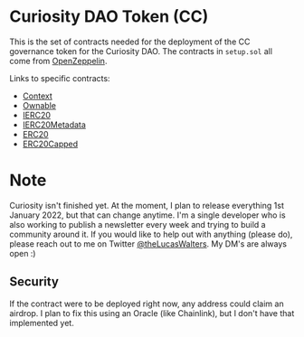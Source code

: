 # Curiosity DAO Token (CC)

This is the set of contracts needed for the deployment of the CC governance token for the Curiosity DAO.
The contracts in `setup.sol` all come from [OpenZeppelin](https://github.com/OpenZeppelin/openzeppelin-contracts/tree/master/contracts).

Links to specific contracts:

- [Context](https://github.com/OpenZeppelin/openzeppelin-contracts/blob/master/contracts/utils/Context.sol)
- [Ownable](https://github.com/OpenZeppelin/openzeppelin-contracts/blob/master/contracts/access/Ownable.sol)
- [IERC20](https://github.com/OpenZeppelin/openzeppelin-contracts/blob/master/contracts/token/ERC20/IERC20.sol)
- [IERC20Metadata](https://github.com/OpenZeppelin/openzeppelin-contracts/blob/master/contracts/token/ERC20/extensions/IERC20Metadata.sol)
- [ERC20](https://github.com/OpenZeppelin/openzeppelin-contracts/blob/master/contracts/token/ERC20/ERC20.sol)
- [ERC20Capped](https://github.com/OpenZeppelin/openzeppelin-contracts/blob/master/contracts/token/ERC20/extensions/ERC20Capped.sol)

# Note

Curiosity isn't finished yet. At the moment, I plan to release everything 1st January 2022, but that can change anytime.
I'm a single developer who is also working to publish a newsletter every week and trying to build a community around it.
If you would like to help out with anything (please do), please reach out to me on Twitter [@theLucasWalters](https://twitter.com/theLucasWalters).
My DM's are always open :)

## Security

If the contract were to be deployed right now, any address could claim an airdrop. I plan to fix this using an Oracle (like Chainlink),
but I don't have that implemented yet.
